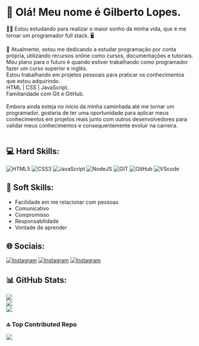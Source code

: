 # 👋 Olá! Meu nome é Gilberto Lopes.<br>

🧑‍💻 Estou estudando para realizar o maior sonho da minha vida, que é me tornar um programador full stack. 🖥️<br>
<!--Tenho consciência que para conseguir isto, a jornada é longa e cheia de dificuldades.<br>E é por isso que estou dedicando todo tempo que tenho disponível e esforço para aprender.<br>Sou extremamente dedicado e modesta parte, sempre que faço uma promessa, eu sempre cumpro. <br>E eu prometi para eu mesmo que eu vou ser um PROGRAMADOR. <br><br> -->
💬 Atualmente, estou me dedicando a estudar programação por conta própria, utilizando recursos online como cursos, documentações e tutoriais.
Meu plano para o futuro é quando estiver trabalhando como programador fazer um curso superior e inglês.<br>Estou trabalhando em projetos pessoais para praticar os conhecimentos que estou adquirindo.<br>HTML | CSS | JavaScript.<br>Familiaridade com Git e GitHub.<br><br>Embora ainda esteja no início da minha caminhada até me tornar um programador, gostaria de ter uma oportunidade para aplicar meus conhecimentos em projetos reais junto com outros desenvolvedores para validar meus conhecimentos e consequentemente evoluir na carreira.<br><br>

## 💻 Hard Skills:
![HTML5](https://img.shields.io/badge/html5-%23E34F26.svg?style=for-the-badge&logo=html5&logoColor=white)
![CSS3](https://img.shields.io/badge/css3-%231572B6.svg?style=for-the-badge&logo=css3&logoColor=white)
![JavaScript](https://img.shields.io/badge/JavaScript-F7DF1E?style=for-the-badge&logo=javascript&logoColor=black) 
![NodeJS](https://img.shields.io/badge/node.js-6DA55F?style=for-the-badge&logo=node.js&logoColor=white)
![GIT](https://img.shields.io/badge/GIT-E44C30?style=for-the-badge&logo=git&logoColor=white)
![GitHub](https://img.shields.io/badge/GitHub-100000?style=for-the-badge&logo=github&logoColor=white)
![VScode](https://img.shields.io/badge/Visual_Studio_Code-0078D4?style=for-the-badge&logo=visual%20studio%20code&logoColor=white)

## 🌱 Soft Skills:
- Facilidade em me relacionar com pessoas
- Comunicativo<br>
- Compromisso<br>
- Responsabilidade<br>
- Vontade de aprender

## 🌐 Sociais:

[![Instagram](https://img.shields.io/badge/Instagram-%23E4405F.svg?style=for-the-badge&logo=Instagram&logoColor=white)](https://instagram.com/developer.gilberto) 
[![Instagram](https://img.shields.io/badge/LinkedIn-0077B5?style=for-the-badge&logo=linkedin&logoColor=white)](https://www.linkedin.com/) 
[![Instagram](https://img.shields.io/badge/Gmail-D14836?style=for-the-badge&logo=gmail&logoColor=white)](developer.gilberto@gmail.com) 

## 📊 GitHub Stats:
![](https://github-readme-stats.vercel.app/api?username=developer-gilberto&theme=chartreuse-dark&hide_border=false&include_all_commits=false&count_private=false)<br/>
![](https://github-readme-streak-stats.herokuapp.com/?user=developer-gilberto&theme=chartreuse-dark&hide_border=false)<br/>
![](https://github-readme-stats.vercel.app/api/top-langs/?username=developer-gilberto&theme=chartreuse-dark&hide_border=false&include_all_commits=false&count_private=false&layout=compact)

### 🔝 Top Contributed Repo
![](https://github-contributor-stats.vercel.app/api?username=developer-gilberto&limit=5&theme=dark&combine_all_yearly_contributions=true)


<!-- Proudly created with GPRM ( https://gprm.itsvg.in ) -->

<!--
**developer-gilberto/developer-gilberto** is a ✨ _special_ ✨ repository because its `README.md` (this file) appears on your GitHub profile.

Here are some ideas to get you started:

- 🔭 I’m currently working on ...
- 🌱 I’m currently learning ...
- 👯 I’m looking to collaborate on ...
- 🤔 I’m looking for help with ...
- 💬 Ask me about ...
- 📫 How to reach me: ...
- 😄 Pronouns: ...
- ⚡ Fun fact: ...
-->
